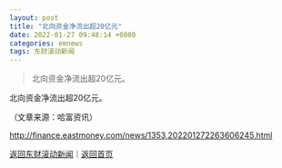 ```yaml
---
layout: post
title: "北向资金净流出超20亿元"
date: 2022-01-27 09:48:14 +0800
categories: emnews
tags: 东财滚动新闻
---
```

> 北向资金净流出超20亿元。

<p>北向资金净流出超20亿元。</p><p class="em_media">（文章来源：哈富资讯）</p>

<http://finance.eastmoney.com/news/1353,202201272263606245.html>

[返回东财滚动新闻](//finews.withounder.com/emnews/)｜[返回首页](//finews.withounder.com/)